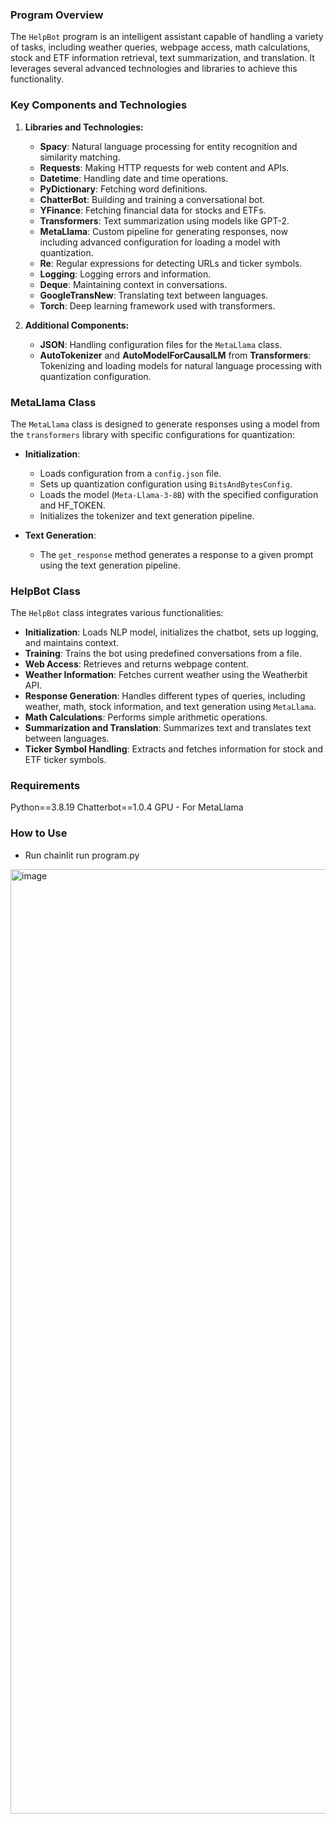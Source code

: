 ### Program Overview

The `HelpBot` program is an intelligent assistant capable of handling a variety of tasks, including weather queries, webpage access, math calculations, stock and ETF information retrieval, text summarization, and translation. It leverages several advanced technologies and libraries to achieve this functionality.

### Key Components and Technologies

1. **Libraries and Technologies:**
   - **Spacy**: Natural language processing for entity recognition and similarity matching.
   - **Requests**: Making HTTP requests for web content and APIs.
   - **Datetime**: Handling date and time operations.
   - **PyDictionary**: Fetching word definitions.
   - **ChatterBot**: Building and training a conversational bot.
   - **YFinance**: Fetching financial data for stocks and ETFs.
   - **Transformers**: Text summarization using models like GPT-2.
   - **MetaLlama**: Custom pipeline for generating responses, now including advanced configuration for loading a model with quantization.
   - **Re**: Regular expressions for detecting URLs and ticker symbols.
   - **Logging**: Logging errors and information.
   - **Deque**: Maintaining context in conversations.
   - **GoogleTransNew**: Translating text between languages.
   - **Torch**: Deep learning framework used with transformers.

2. **Additional Components:**
   - **JSON**: Handling configuration files for the `MetaLlama` class.
   - **AutoTokenizer** and **AutoModelForCausalLM** from **Transformers**: Tokenizing and loading models for natural language processing with quantization configuration.

### MetaLlama Class

The `MetaLlama` class is designed to generate responses using a model from the `transformers` library with specific configurations for quantization:

- **Initialization**: 
  - Loads configuration from a `config.json` file.
  - Sets up quantization configuration using `BitsAndBytesConfig`.
  - Loads the model (`Meta-Llama-3-8B`) with the specified configuration and HF_TOKEN.
  - Initializes the tokenizer and text generation pipeline.

- **Text Generation**:
  - The `get_response` method generates a response to a given prompt using the text generation pipeline.

### HelpBot Class

The `HelpBot` class integrates various functionalities:

- **Initialization**: Loads NLP model, initializes the chatbot, sets up logging, and maintains context.
- **Training**: Trains the bot using predefined conversations from a file.
- **Web Access**: Retrieves and returns webpage content.
- **Weather Information**: Fetches current weather using the Weatherbit API.
- **Response Generation**: Handles different types of queries, including weather, math, stock information, and text generation using `MetaLlama`.
- **Math Calculations**: Performs simple arithmetic operations.
- **Summarization and Translation**: Summarizes text and translates text between languages.
- **Ticker Symbol Handling**: Extracts and fetches information for stock and ETF ticker symbols.

### Requirements
Python==3.8.19
Chatterbot==1.0.4
GPU - For MetaLlama

### How to Use
- Run chainlit run program.py

<img width="1511" alt="image" src="https://github.com/iratansh/HelpBot/assets/151393106/62b74853-0a81-4162-8a2c-4623e2d43455">

